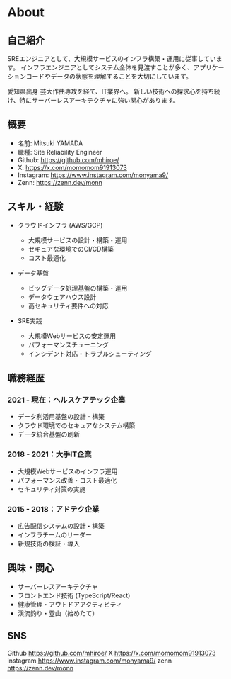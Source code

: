 # About

## 自己紹介

SREエンジニアとして、大規模サービスのインフラ構築・運用に従事しています。
インフラエンジニアとしてシステム全体を見渡すことが多く、アプリケーションコードやデータの状態を理解することを大切にしています。

愛知県出身 芸大作曲専攻を経て、IT業界へ。
新しい技術への探求心を持ち続け、特にサーバーレスアーキテクチャに強い関心があります。

## 概要

* 名前: Mitsuki YAMADA
* 職種: Site Reliability Engineer
* Github: https://github.com/mhiroe/
* X: https://x.com/momomom91913073
* Instagram: https://www.instagram.com/monyama9/
* Zenn: https://zenn.dev/monn

## スキル・経験

* クラウドインフラ (AWS/GCP)
  - 大規模サービスの設計・構築・運用
  - セキュアな環境でのCI/CD構築
  - コスト最適化

* データ基盤
  - ビッグデータ処理基盤の構築・運用
  - データウェアハウス設計
  - 高セキュリティ要件への対応

* SRE実践
  - 大規模Webサービスの安定運用
  - パフォーマンスチューニング
  - インシデント対応・トラブルシューティング

## 職務経歴

### 2021 - 現在：ヘルスケアテック企業
- データ利活用基盤の設計・構築
- クラウド環境でのセキュアなシステム構築
- データ統合基盤の刷新

### 2018 - 2021：大手IT企業
- 大規模Webサービスのインフラ運用
- パフォーマンス改善・コスト最適化
- セキュリティ対策の実施

### 2015 - 2018：アドテク企業
- 広告配信システムの設計・構築
- インフラチームのリーダー
- 新規技術の検証・導入

## 興味・関心

* サーバーレスアーキテクチャ
* フロントエンド技術 (TypeScript/React)
* 健康管理・アウトドアアクティビティ
* 渓流釣り・登山（始めたて）

## SNS

Github  https://github.com/mhiroe/
X https://x.com/momomom91913073
instagram https://www.instagram.com/monyama9/
zenn https://zenn.dev/monn
